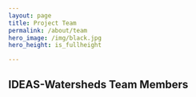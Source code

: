 ```yaml
---
layout: page
title: Project Team
permalink: /about/team
hero_image: /img/black.jpg
hero_height: is_fullheight

---
```

<h2>IDEAS-Watersheds Team Members</h2>
